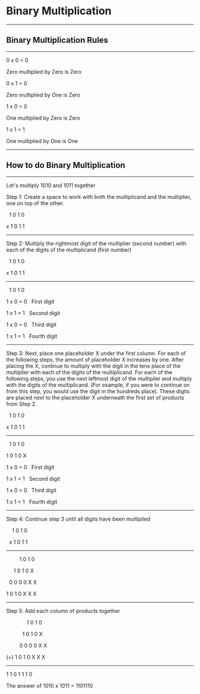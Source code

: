 # Binary Multiplication

***

## Binary Multiplication Rules

***

0 x 0 = 0

Zero multiplied by Zero is Zero

0 x 1 = 0

Zero multiplied by One is Zero

1 x 0 = 0

One multiplied by Zero is Zero

1 x 1 = 1

One multiplied by One is One

***

## How to do Binary Multiplication

***

Let's multiply 1010 and 1011 together

Step 1: Create a space to work with both the multiplicand and the multiplier, one on top of the other.

&nbsp; 1 0 1 0 

x 1 0 1 1

***

Step 2: Multiply the rightmost digit of the multiplier (second number) with each of the digits of the multiplicand (first number)

&nbsp; 1 0 1 0 

x 1 0 1 1

***

&nbsp; 1 0 1 0

1 x 0 = 0 &nbsp; First digit

1 x 1 = 1 &nbsp; Second digit

1 x 0 = 0 &nbsp; Third digit

1 x 1 = 1 &nbsp; Fourth digit

***

Step 3: Next, place one placeholder X under the first column. For each of the following steps, the amount of placeholder X increases by one. After placing the X, continue to multiply with the digit in the tens place of the multiplier with each of the digits of the multiplicand. For each of the following steps, you use the next leftmost digit of the multipiler and multiply with the digits of the multiplicand. (For example, if you were to continue on from this step, you would use the digit in the hundreds place). These digits are placed next to the placeholder X underneath the first set of products from Step 2.

&nbsp; 1 0 1 0 

x 1 0 1 1

***

&nbsp; 1 0 1 0

1 0 1 0 X

1 x 0 = 0 &nbsp; First digit 

1 x 1 = 1 &nbsp; Second digit

1 x 0 = 0 &nbsp; Third digit

1 x 1 = 1 &nbsp; Fourth digit

***

Step 4: Continue step 3 until all digits have been multiplied

&nbsp; &nbsp;  1 0 1 0 

&nbsp; x 1 0 1 1

***

&nbsp; &nbsp; &nbsp; &nbsp; &nbsp;1 0 1 0

&nbsp; &nbsp; &nbsp;1 0 1 0 X

&nbsp; 0 0 0 0 X X 

1 0 1 0 X X X 

***

Step 5: Add each column of products together


&nbsp;&nbsp;&nbsp;&nbsp;&nbsp;&nbsp;&nbsp;&nbsp;&nbsp;&nbsp;&nbsp;&nbsp;&nbsp; 1 0 1 0

&nbsp;&nbsp;&nbsp;&nbsp;&nbsp;&nbsp;&nbsp;&nbsp;&nbsp;&nbsp; 1 0 1 0 X

&nbsp;&nbsp;&nbsp;&nbsp;&nbsp;&nbsp;&nbsp;&nbsp; 0 0 0 0 X X 

(+) 1 0 1 0 X X X 

***

1 1 0 1 1 1 0 

The answer of 1010 x 1011 = 1101110



